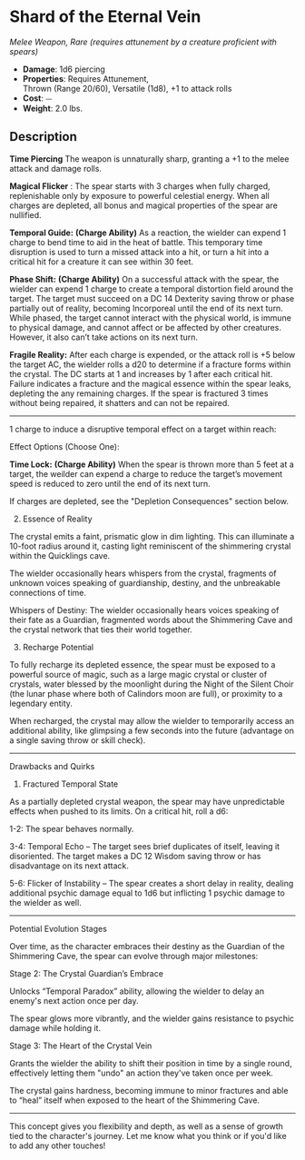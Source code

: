 # Shard of the Eternal Vein
*Melee Weapon, Rare (requires attunement by a creature proficient with spears)*  

- **Damage**: 1d6 piercing 
- **Properties**: Requires Attunement,  Thrown (Range 20/60), Versatile (1d8), +1 to attack rolls
- **Cost**: ⏤
- **Weight**: 2.0 lbs.

## Description

**Time Piercing** The weapon is unnaturally sharp, granting a +1 to the melee attack and damage rolls.

**Magical Flicker** : The spear starts with 3 charges when fully charged, replenishable only by exposure to powerful celestial energy. When all charges are depleted, all bonus and magical properties of the spear are nullified.

**Temporal Guide:** **(Charge Ability)** As a reaction, the wielder can expend 1 charge to bend time to aid in the heat of battle. This temporary time disruption is used to turn a missed attack into a hit, or turn a hit into a critical hit for a creature it can see within 30 feet.

**Phase Shift:** **(Charge Ability)** On a successful attack with the spear, the wielder can expend 1 charge to create a temporal distortion field around the target. The target must succeed on a DC 14 Dexterity saving throw or phase partially out of reality, becoming Incorporeal until the end of its next turn. While phased, the target cannot interact with the physical world, is immune to physical damage, and cannot affect or be affected by other creatures. However, it also can’t take actions on its next turn.

**Fragile Reality:** After each charge is expended, or the attack roll is +5 below the target AC, the wielder rolls a d20 to determine if a fracture forms within the crystal. The DC starts at 1 and increases by 1 after each critical hit. Failure indicates a fracture and the magical essence within the spear leaks, depleting the any remaining charges. If the spear is fractured 3 times without being repaired, it shatters and can not be repaired.




---

1 charge to induce a disruptive temporal effect on a target within reach:

Effect Options (Choose One):



**Time Lock:** **(Charge Ability)** When the spear is thrown more than 5 feet at a target, the weilder can expend a charge to reduce the target’s movement speed is reduced to zero until the end of its next turn.

If charges are depleted, see the "Depletion Consequences" section below.



2. Essence of Reality

The crystal emits a faint, prismatic glow in dim lighting. This can illuminate a 10-foot radius around it, casting light reminiscent of the shimmering crystal within the Quicklings cave.

The wielder occasionally hears whispers from the crystal, fragments of unknown voices speaking of guardianship, destiny, and the unbreakable connections of time.


Whispers of Destiny: The wielder occasionally hears voices speaking of their fate as a Guardian, fragmented words about the Shimmering Cave and the crystal network that ties their world together.




3. Recharge Potential

To fully recharge its depleted essence, the spear must be exposed to a powerful source of magic, such as a large magic crystal or cluster of crystals, water blessed by the moonlight during the Night of the Silent Choir (the lunar phase where both of Calindors moon are full), or proximity to a legendary entity.

When recharged, the crystal may allow the wielder to temporarily access an additional ability, like glimpsing a few seconds into the future (advantage on a single saving throw or skill check).





---

Drawbacks and Quirks

1. Fractured Temporal State

As a partially depleted crystal weapon, the spear may have unpredictable effects when pushed to its limits. On a critical hit, roll a d6:

1-2: The spear behaves normally.

3-4: Temporal Echo – The target sees brief duplicates of itself, leaving it disoriented. The target makes a DC 12 Wisdom saving throw or has disadvantage on its next attack.

5-6: Flicker of Instability – The spear creates a short delay in reality, dealing additional psychic damage equal to 1d6 but inflicting 1 psychic damage to the wielder as well.









---

Potential Evolution Stages

Over time, as the character embraces their destiny as the Guardian of the Shimmering Cave, the spear can evolve through major milestones:

Stage 2: The Crystal Guardian’s Embrace

Unlocks “Temporal Paradox” ability, allowing the wielder to delay an enemy's next action once per day.

The spear glows more vibrantly, and the wielder gains resistance to psychic damage while holding it.


Stage 3: The Heart of the Crystal Vein

Grants the wielder the ability to shift their position in time by a single round, effectively letting them "undo" an action they've taken once per week.

The crystal gains hardness, becoming immune to minor fractures and able to “heal” itself when exposed to the heart of the Shimmering Cave.




---

This concept gives you flexibility and depth, as well as a sense of growth tied to the character's journey. Let me know what you think or if you'd like to add any other touches!






